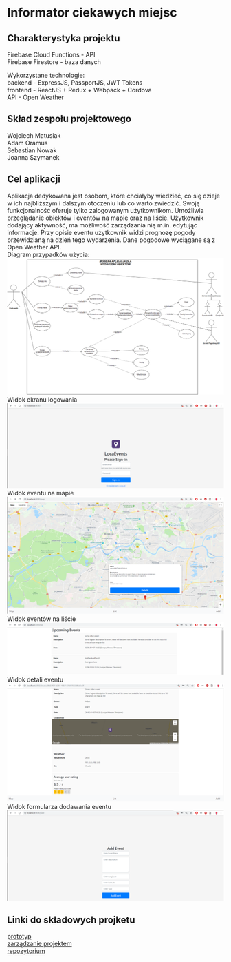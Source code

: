 <h1>Informator ciekawych miejsc</h1>

<h2>Charakterystyka projektu</h2>
Firebase Cloud Functions - API <br>
Firebase Firestore - baza danych <br>

Wykorzystane technologie: <br>
backend - ExpressJS, PassportJS, JWT Tokens <br>
frontend - ReactJS + Redux + Webpack + Cordova <br>
API - Open Weather 

<h2>Skład zespołu projektowego</h2>
Wojciech Matusiak <br>
Adam Oramus <br> 
Sebastian Nowak <br>
Joanna Szymanek 

<h2>Cel aplikacji</h2>
Aplikacja dedykowana jest osobom, które chciałyby wiedzieć, co się dzieje w ich najbliższym i dalszym otoczeniu lub co warto zwiedzić. Swoją funkcjonalność oferuje tylko zalogowanym użytkownikom. Umożliwia przeglądanie obiektów i eventów na mapie oraz na liście. Użytkownik dodający aktywność, ma możliwość zarządzania nią m.in. edytując informacje. Przy opisie eventu użytkownik widzi prognozę pogody przewidzianą na dzień tego wydarzenia. Dane pogodowe wyciągane są z Open Weather API.

<br>
Diagram przypadków użycia:
<img src="uml.png" alt="Diagram przypadków użycia">

<br>
Widok ekranu logowania
<img src="login.png" alt="Widok ekranu logowania">

<br>
Widok eventu na mapie
<img src="mapa.png" alt="Widok eventu na mapie">

<br>
Widok eventów na liście
<img src="lista.png" alt="Widok eventów na liście">

<br>
Widok detali eventu
<img src="detale.png" alt="Widok detali eventu">

<br>
Widok formularza dodawania eventu
<img src="add.png" alt="Widok formularza dodawania eventu">

<h2>Linki do składowych projketu</h2>
<a href="http://seba.linuxpl.com/?fbclid=IwAR0EELeKn_AIUj2pHTYEiZ-nYCL6haFm-cXdq3Wh8f4yc9BMqksjNSEC_1k">prototyp</a> <br> 
<a href="https://trello.com/b/Q0zHirLT/informator-ciekawych-miejsc">zarządzanie projektem</a> <br>
<a href="https://github.com/Cenarius1/BaiCiekaweMiejsca">repozytorium</a> <br>
